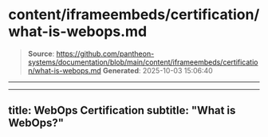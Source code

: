 # content/iframeembeds/certification/what-is-webops.md

> **Source**: https://github.com/pantheon-systems/documentation/blob/main/content/iframeembeds/certification/what-is-webops.md
> **Generated**: 2025-10-03 15:06:40

---

---
title: WebOps Certification
subtitle: "What is WebOps?"
---

<Partial file="certification-guide/what-is-webops.md" />
